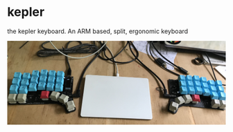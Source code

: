 # kepler
the kepler keyboard. An ARM based, split, ergonomic keyboard

![current revision](./kepler-v0.3.jpg)
